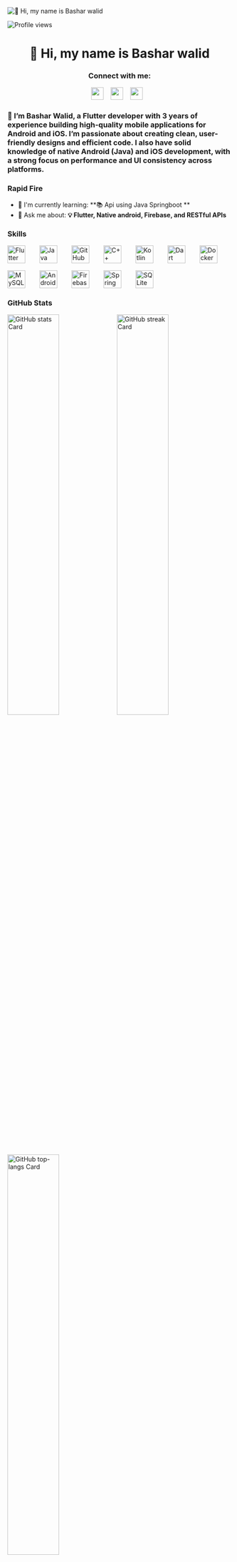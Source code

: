 ![👋 Hi, my name is Bashar walid](https://mir-s3-cdn-cf.behance.net/project_modules/max_1200/79731568097599.5b50bca477735.jpg)

![Profile views](https://komarev.com/ghpvc/?username=basharwalid&label=Profile%20views&color=0e75b6&style=flat)

<div id="toc">
  <ul align="center" style="list-style: none">
    <summary>
      <h1>
        👋 Hi, my name is Bashar walid
      </h1>
    </summary>
  </ul>
</div>

**<h3 align="center">Connect with me:</h3>** 
<p align="center"><a href="https://www.linkedin.com/in/https://www.linkedin.com/in/bashar-walid-82a538283/" target="_blank"><img src="https://img.shields.io/badge/LinkedIn-0077B5?style=for-the-badge&logo=linkedin&logoColor=white" height="28" style="margin-right: 12px"></a> <a href="basharwalid2002@gmail.com" target="_blank"><img src="https://img.shields.io/badge/Gmail-D14836?style=for-the-badge&logo=gmail&logoColor=white" height="28" style="margin-right: 12px"></a> <a href="https://www.instagram.com/fr.bashar" target="_blank"><img src="https://img.shields.io/badge/Instagram-E4405F?style=for-the-badge&logo=instagram&logoColor=white" height="28" style="margin-right: 12px"></a></p>

 **<h3 align="left">🚀 I’m Bashar Walid, a Flutter developer with 3 years of experience building high-quality mobile applications for Android and iOS. I’m passionate about creating clean, user-friendly designs and efficient code. I also have solid knowledge of native Android (Java) and iOS development, with a strong focus on performance and UI consistency across platforms.</h3>**

**<h3 align="left">Rapid Fire</h3>**

- 🌱 I'm currently learning: **📚 Api using Java Springboot **
- 💬 Ask me about: **💡 Flutter, Native android, Firebase, and RESTful APIs**

 **<h3 align="left">Skills</h3>**

<div style="display: flex; flex-wrap: wrap; gap: 16px; justify-content: left;"><img src="https://cdn.jsdelivr.net/gh/devicons/devicon/icons/flutter/flutter-original.svg" height="40" alt="Flutter" style="margin-right: 16px"> <img src="https://cdn.jsdelivr.net/gh/devicons/devicon/icons/java/java-original.svg" height="40" alt="Java" style="margin-right: 16px"> <img src="https://cdn.jsdelivr.net/gh/devicons/devicon/icons/github/github-original.svg" height="40" alt="GitHub" style="margin-right: 16px"> <img src="https://cdn.jsdelivr.net/gh/devicons/devicon/icons/cplusplus/cplusplus-original.svg" height="40" alt="C++" style="margin-right: 16px"> <img src="https://cdn.jsdelivr.net/gh/devicons/devicon/icons/kotlin/kotlin-original.svg" height="40" alt="Kotlin" style="margin-right: 16px"> <img src="https://cdn.jsdelivr.net/gh/devicons/devicon@latest/icons/dart/dart-original.svg" height="40" alt="Dart" style="margin-right: 16px"> <img src="https://cdn.jsdelivr.net/gh/devicons/devicon@latest/icons/docker/docker-original-wordmark.svg" height="40" alt="Docker" style="margin-right: 16px"> <img src="https://cdn.jsdelivr.net/gh/devicons/devicon@latest/icons/mysql/mysql-original-wordmark.svg" height="40" alt="MySQL" style="margin-right: 16px"> <img src="https://cdn.jsdelivr.net/gh/devicons/devicon/icons/android/android-original.svg" height="40" alt="Android" style="margin-right: 16px"> <img src="https://cdn.jsdelivr.net/gh/devicons/devicon/icons/firebase/firebase-plain.svg" height="40" alt="Firebase" style="margin-right: 16px"> <img src="https://cdn.jsdelivr.net/gh/devicons/devicon@latest/icons/spring/spring-original-wordmark.svg" height="40" alt="Spring" style="margin-right: 16px"> <img src="https://cdn.jsdelivr.net/gh/devicons/devicon/icons/sqlite/sqlite-original.svg" height="40" alt="SQLite" style="margin-right: 16px"></div>

 **<h3 align="left">GitHub Stats</h3>**

<p align="left">
  <img width="48%" src="https://github-readme-stats.vercel.app/api?username=basharwalid&theme=react&hide_title=false&hide_rank=false&show_icons=false&include_all_commits=false&count_private=true&line_height=23" alt="GitHub stats Card" />
  <img width="48%" src="https://streak-stats.demolab.com/?user=basharwalid&theme=react&hide_border=false&date_format=M+j%5B%2C+Y%5D&mode=daily&hide_total_contributions=false&hide_current_streak=false&hide_longest_streak=false&card_height=200" alt="GitHub streak Card" />
</p>

<p align="left">
  <img width="48%" src="https://github-readme-stats.vercel.app/api/top-langs?username=basharwalid&theme=react&hide_title=false&layout=compact&langs_count=6&hide_progress=false&card_width=400" alt="GitHub top-langs Card" />
</p>

